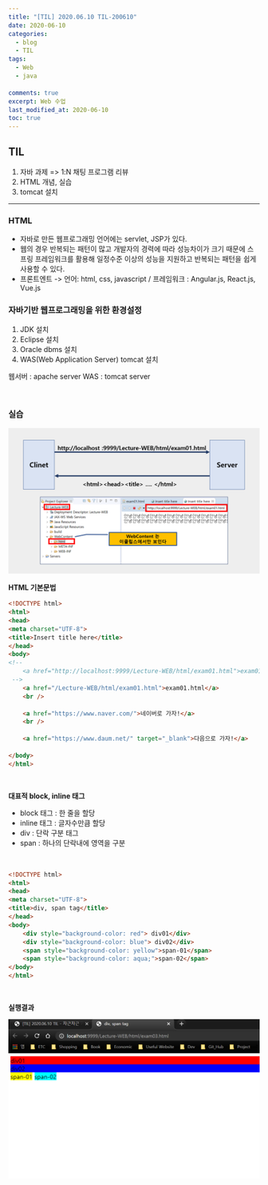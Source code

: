 ```yaml
---
title: "[TIL] 2020.06.10 TIL-200610"
date: 2020-06-10
categories:
  - blog
  - TIL
tags:
  - Web
  - java

comments: true
excerpt: Web 수업
last_modified_at: 2020-06-10
toc: true
---
```


## TIL
1) 자바 과제 =>  1:N 채팅 프로그램 리뷰 <br/>
2) HTML 개념, 실습 <br/>
3) tomcat 설치 <br/>

-----------------------------------------------------------

### HTML

- 자바로 만든 웹프로그래밍 언어에는 servlet, JSP가 있다.
- 웹의 경우 반복되는 패턴이 많고 개발자의 경력에 따라 성능차이가 크기 때문에 스프링 프레임워크를 활용해 
일정수준 이상의 성능을 지원하고 반복되는 패턴을 쉽게 사용할 수 있다.
- 프론트엔트 -> 언어: html, css, javascript / 프레임워크 : Angular.js, React.js, Vue.js


### 자바기반 웹프로그래밍을 위한 환경설정

1) JDK 설치 <br/>
2) Eclipse 설치 <br/>
3) Oracle dbms 설치 <br/>
4) WAS(Web Application Server) tomcat 설치 <br/>

웹서버 : apache server
WAS : tomcat server

<br/>

### 실습

![html](\assets\images\web\html01.png)

**HTML 기본문법**

```html
<!DOCTYPE html>
<html>
<head>
<meta charset="UTF-8">
<title>Insert title here</title>
</head>
<body>
<!-- 
	<a href="http://localhost:9999/Lecture-WEB/html/exam01.html">exam01.html</a><br />
 -->
	<a href="/Lecture-WEB/html/exam01.html">exam01.html</a>
	<br />

	<a href="https://www.naver.com/">네이버로 가자!</a>
	<br />

	<a href="https://www.daum.net/" target="_blank">다음으로 가자!</a>

</body>
</html>
```

<br/>


**대표적 block, inline 태그**

- block 태그 : 한 줄을 할당  
- inline 태그 : 글자수만큼 할당  
- div : 단락 구분 태그   
- span : 하나의 단락내에 영역을 구분  

<br/>

```html
<!DOCTYPE html>
<html>
<head>
<meta charset="UTF-8">
<title>div, span tag</title>
</head>
<body>
	<div style="background-color: red"> div01</div>
	<div style="background-color: blue"> div02</div>
	<span style="background-color: yellow">span-01</span>
	<span style="background-color: aqua;">span-02</span>
</body>
</html>
```

<br/>

**실행결과**

![html](\assets\images\web\html02.png)

